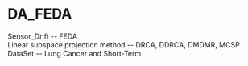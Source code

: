 # DA_FEDA  
Sensor_Drift -- FEDA  
Linear subspace projection method -- DRCA, DDRCA, DMDMR, MCSP  
DataSet -- Lung Cancer and Short-Term 
